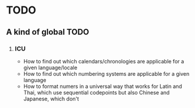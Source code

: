 # TODO
## A kind of global TODO

1. ### ICU
    - How to find out which calendars/chronologies are applicable for a given language/locale
    - How to find out which numbering systems are applicable for a given language
    - How to format numers in a universal way that works for Latin and Thai, which use sequential codepoints but also Chinese and Japanese, which don't
